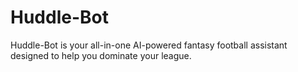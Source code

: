 # Huddle-Bot
Huddle-Bot is your all-in-one AI-powered fantasy football assistant designed to help you dominate your league.
